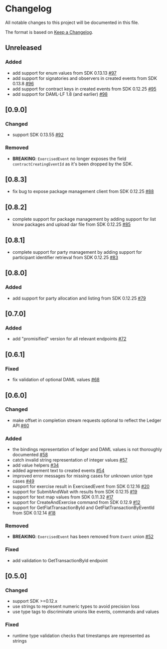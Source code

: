 # Changelog
All notable changes to this project will be documented in this file.

The format is based on [Keep a Changelog](https://keepachangelog.com/en/1.0.0/).

## Unreleased
### Added
- add support for enum values from SDK 0.13.13 [#97](https://github.com/digital-asset/daml-js/issues/97)
- add support for signatories and observers in created events from SDK 0.13.8 [#96](https://github.com/digital-asset/daml-js/issues/96)
- add support for contract keys in created events from SDK 0.12.25 [#95](https://github.com/digital-asset/daml-js/issues/95)
- add support for DAML-LF 1.8 (and earlier) [#98](https://github.com/digital-asset/daml-js/issues/98)

## [0.9.0]
### Changed
- support SDK 0.13.55 [#92](https://github.com/digital-asset/daml-js/pull/92)

### Removed
- **BREAKING**: `ExercisedEvent` no longer exposes the field `contractCreatingEventId` as it's been dropped by the SDK.

## [0.8.3]
- fix bug to expose package management client from SDK 0.12.25 [#88](https://github.com/digital-asset/daml-js/pull/88)

## [0.8.2]
- complete support for package management by adding support for list know packages and upload dar file from SDK 0.12.25 [#85](https://github.com/digital-asset/daml-js/pull/85)

## [0.8.1]
- complete support for party management by adding support for participant identifier retrieval from SDK 0.12.25 [#83](https://github.com/digital-asset/daml-js/pull/83)

## [0.8.0]
### Added
- add support for party allocation and listing from SDK 0.12.25 [#79](https://github.com/digital-asset/daml-js/issues/79)

## [0.7.0]
### Added
- add "promisified" version for all relevant endpoints [#72](https://github.com/digital-asset/daml-js/issues/72)

## [0.6.1]
### Fixed
- fix validation of optional DAML values [#68](https://github.com/digital-asset/daml-js/issues/68)

## [0.6.0]
### Changed
- make offset in completion stream requests optional to reflect the Ledger API [#60](https://github.com/digital-asset/daml-js/issues/60)

### Added
- the bindings representation of ledger and DAML values is not thoroughly documented [#58](https://github.com/digital-asset/daml-js/issues/58)
- catch invalid string representation of integer values [#57](https://github.com/digital-asset/daml-js/issues/57)
- add value helpers [#34](https://github.com/digital-asset/daml-js/issues/34)
- added agreement text to created events [#54](https://github.com/digital-asset/daml-js/issues/54)
- improved error messages for missing cases for unknown union type cases [#49](https://github.com/digital-asset/daml-js/issues/49)
- support for exercise result in ExercisedEvent from SDK 0.12.16 [#20](https://github.com/digital-asset/daml-js/issues/20)
- support for SubmitAndWait with results from SDK 0.12.15 [#19](https://github.com/digital-asset/daml-js/issues/19)
- support for text map values from SDK 0.11.32 [#17](https://github.com/digital-asset/daml-js/issues/17)
- support for CreateAndExercise command from SDK 0.12.9 [#12](https://github.com/digital-asset/daml-js/issues/12)
- support for GetFlatTransactionById and GetFlatTransactionByEventId from SDK 0.12.14 [#18](https://github.com/digital-asset/daml-js/issues/18)

### Removed
- **BREAKING**: `ExercisedEvent` has been removed from `Event` union [#52](https://github.com/digital-asset/daml-js/issues/52)

### Fixed
- add validation to GetTransactionById endpoint

## [0.5.0]
### Changed
- support SDK >=0.12.x
- use strings to represent numeric types to avoid precision loss
- use type tags to discriminate unions like events, commands and values

### Fixed
- runtime type validation checks that timestamps are represented as strings

